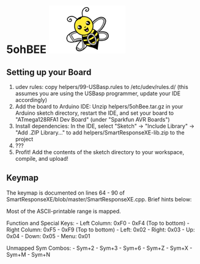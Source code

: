 5ohBEE <img src="50bee.png" width="200px" alt="bee art by https://github.com/ivycraft">
======

Setting up your Board
---------------------
1. udev rules: copy helpers/99-USBasp.rules to /etc/udev/rules.d/ (this assumes you are using the USBasp programmer, update your IDE accordingly)
2. Add the board to Arduino IDE: Unzip helpers/5ohBee.tar.gz in your Arduino sketch directory, restart the IDE, and set your board to "ATmega128RFA1 Dev Board" (under "Sparkfun AVR Boards")
3. Install dependencies: In the IDE, select "Sketch" -> "Include Library" -> "Add .ZIP Library..." to add helpers/SmartResponseXE-lib.zip to the project
4. ???
5. Profit! Add the contents of the sketch directory to your workspace, compile, and upload!

Keymap
------
The keymap is documented on lines 64 - 90 of SmartResponseXE/blob/master/SmartResponseXE.cpp.  Brief hints below:

Most of the ASCII-printable range is mapped.

Function and Special Keys:
    - Left Column: 0xF0 - 0xF4 (Top to bottom)
    - Right Column: 0xF5 - 0xF9 (Top to bottom)
    - Left: 0x02
    - Right: 0x03
    - Up: 0x04
    - Down: 0x05
    - Menu: 0x01

Unmapped Sym Combos:
    - Sym+2
    - Sym+3
    - Sym+6
    - Sym+Z
    - Sym+X
    - Sym+M
    - Sym+N
